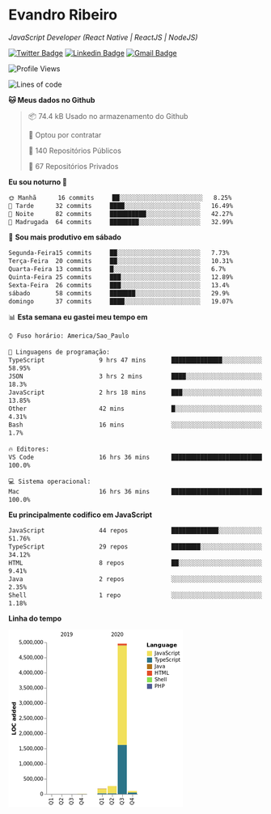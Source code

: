 # Evandro **Ribeiro**

*JavaScript Developer (React Native | ReactJS | NodeJS)*

[![Twitter Badge](https://img.shields.io/badge/-@ribeiroevandro-201B2D?style=flat-square&labelColor=201B2D&logo=twitter&logoColor=white&link=https://twitter.com/ribeiroevandro)](https://twitter.com/ribeiroevandro) 
[![Linkedin Badge](https://img.shields.io/badge/-Evandro%20Ribeiro-201B2D?style=flat-square&logo=Linkedin&logoColor=white&link=https://www.linkedin.com/in/ribeiroevandro)](https://www.linkedin.com/in/ribeiroevandro) 
[![Gmail Badge](https://img.shields.io/badge/-oi@ribeiroevandro.com.br-201B2D?style=flat-square&logo=Gmail&logoColor=white&link=mailto:oi@ribeiroevandro.com.br)](mailto:oi@ribeiroevandro.com.br)


<!--START_SECTION:waka-->
![Profile Views](http://img.shields.io/badge/Visualizac%C3%B5es%20do%20perfil-7-blue)

![Lines of code](https://img.shields.io/badge/Desde%20o%20Hello%20World%20eu%20escrevi-11.8%20million%20linhas%20de%20c%C3%B3digo-blue)

**🐱 Meus dados no Github** 

> 📦 74.4 kB Usado no armazenamento do Github 
 > 
> 💼 Optou por contratar
 > 
> 📜 140 Repositórios Públicos
 > 
> 🔑 67 Repositórios Privados 

**Eu sou noturno 🦉** 

```text
🌞 Manhã      16 commits     ██░░░░░░░░░░░░░░░░░░░░░░░   8.25% 
🌆 Tarde      32 commits     ████░░░░░░░░░░░░░░░░░░░░░   16.49% 
🌃 Noite      82 commits     ██████████░░░░░░░░░░░░░░░   42.27% 
🌙 Madrugada  64 commits     ████████░░░░░░░░░░░░░░░░░   32.99%

```
📅 **Sou mais produtivo em sábado** 

```text
Segunda-Feira15 commits     ██░░░░░░░░░░░░░░░░░░░░░░░   7.73% 
Terça-Feira  20 commits     ██░░░░░░░░░░░░░░░░░░░░░░░   10.31% 
Quarta-Feira 13 commits     █░░░░░░░░░░░░░░░░░░░░░░░░   6.7% 
Quinta-Feira 25 commits     ███░░░░░░░░░░░░░░░░░░░░░░   12.89% 
Sexta-Feira  26 commits     ███░░░░░░░░░░░░░░░░░░░░░░   13.4% 
sábado       58 commits     ███████░░░░░░░░░░░░░░░░░░   29.9% 
domingo      37 commits     ████░░░░░░░░░░░░░░░░░░░░░   19.07%

```


📊 **Esta semana eu gastei meu tempo em** 

```text
⌚︎ Fuso horário: America/Sao_Paulo

💬 Linguagens de programação: 
TypeScript               9 hrs 47 mins       ██████████████░░░░░░░░░░░   58.95% 
JSON                     3 hrs 2 mins        ████░░░░░░░░░░░░░░░░░░░░░   18.3% 
JavaScript               2 hrs 18 mins       ███░░░░░░░░░░░░░░░░░░░░░░   13.85% 
Other                    42 mins             █░░░░░░░░░░░░░░░░░░░░░░░░   4.31% 
Bash                     16 mins             ░░░░░░░░░░░░░░░░░░░░░░░░░   1.7%

🔥 Editores: 
VS Code                  16 hrs 36 mins      █████████████████████████   100.0%

💻 Sistema operacional: 
Mac                      16 hrs 36 mins      █████████████████████████   100.0%

```

**Eu principalmente codifico em JavaScript** 

```text
JavaScript               44 repos            █████████████░░░░░░░░░░░░   51.76% 
TypeScript               29 repos            ████████░░░░░░░░░░░░░░░░░   34.12% 
HTML                     8 repos             ██░░░░░░░░░░░░░░░░░░░░░░░   9.41% 
Java                     2 repos             ░░░░░░░░░░░░░░░░░░░░░░░░░   2.35% 
Shell                    1 repo              ░░░░░░░░░░░░░░░░░░░░░░░░░   1.18%

```


**Linha do tempo**

![Chart not found](https://raw.githubusercontent.com/ribeiroevandro/ribeiroevandro/master/charts/bar_graph.png) 


<!--END_SECTION:waka-->
